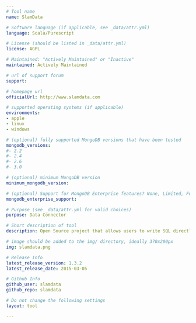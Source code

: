 ```yaml
---
# Tool name
name: SlamData

# Software language (if applicable, see _data/attr.yml)
language: Scala/Purescript

# License (should be listed in _data/attr.yml)
license: AGPL

# Maintained: "Actively Maintained" or "Inactive"
maintained: Actively Maintained

# url of support forum
support: 

# homepage url
officialUrl: http://www.slamdata.com

# supported operating systems (if applicable)
environments:
- apple
- linux
- windows

# (optional) fully supported MongoDB versions that have been tested
mongodb_versions:
#- 2.2
#- 2.4
#- 2.6
#- 3.0

# (optional) minimum MongoDB version
minimum_mongodb_version:

# (optional) Support for MongoDB Enterprise features? None, Limited, Full
mongodb_enterprise_support: 

# Purpose (see _data/attr.yml for valid choices)
purpose: Data Connector

# Short description of tool
description: Open Source project that allows users to write SQL directly against MongoDB data.  

# image should be added to the img/ directory, ideally 370x200px
img: slamdata.png

# Release Info
latest_release_version: 1.3.2
latest_release_date: 2015-03-05

# Github Info
github_user: slamdata
github_repo: slamdata

# Do not change the following settings
layout: tool

---
```

